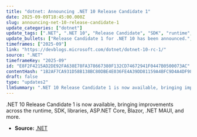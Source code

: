 ```yaml
---
title: "dotnet: Announcing .NET 10 Release Candidate 1"
date: 2025-09-09T18:45:00.000Z
slug: announcing-net-10-release-candidate-1
update_categories: ["dotnet"]
update_tags: [".NET", ".NET 10", "Release Candidate", "SDK", "runtime", "libraries", "ASP.NET Core", "Blazor", ".NET MAUI", "Microsoft"]
update_bullets: ["Release Candidate 1 for .NET 10 has been announced.", "Improvements span the runtime, SDK, and core libraries.", "Platform-specific updates include ASP.NET Core, Blazor, and .NET MAUI.", "Announcement posted on the .NET Blog: https://devblogs.microsoft.com/dotnet/dotnet-10-rc-1/"]
timeframes: ["2025-09"]
link: "https://devblogs.microsoft.com/dotnet/dotnet-10-rc-1/"
source: ".NET"
timeframeKey: "2025-09"
id: "E8F2F4215AD2DE92FA638E78FA378667380F132CD74672941F0447B0500073AC"
contentHash: "1B2AF7CA931D58B138BC80DBE4E036FE4A39DD81159A4BFC9D4A4DF98E12A3EB"
draft: false
type: "updates2"
llmSummary: ".NET 10 Release Candidate 1 is now available, bringing improvements across the runtime, SDK, libraries, ASP.NET Core, Blazor, .NET MAUI, and more."
---
```


.NET 10 Release Candidate 1 is now available, bringing improvements across the runtime, SDK, libraries, ASP.NET Core, Blazor, .NET MAUI, and more.

- **Source:** [.NET](https://devblogs.microsoft.com/dotnet/dotnet-10-rc-1/)
